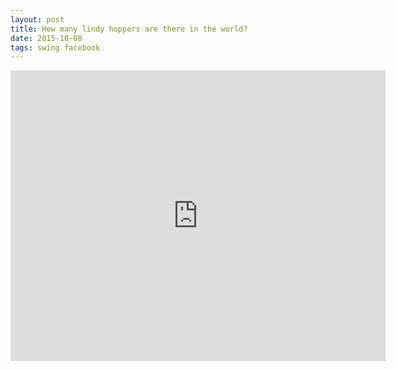 ```yaml
---
layout: post
title: How many lindy hoppers are there in the world?
date: 2015-10-08
tags: swing facebook
---
```



<iframe src="https://www.facebook.com/plugins/post.php?href=https%3A%2F%2Fwww.facebook.com%2Fnotes%2Froberto-cornacchia%2Fhow-many-lindy-hoppers-are-there-in-the-world%2F10153028950965933%2F&width=500" width="600" height="465" style="border:none;overflow:hidden" scrolling="no" frameborder="0" allowTransparency="true"></iframe>
